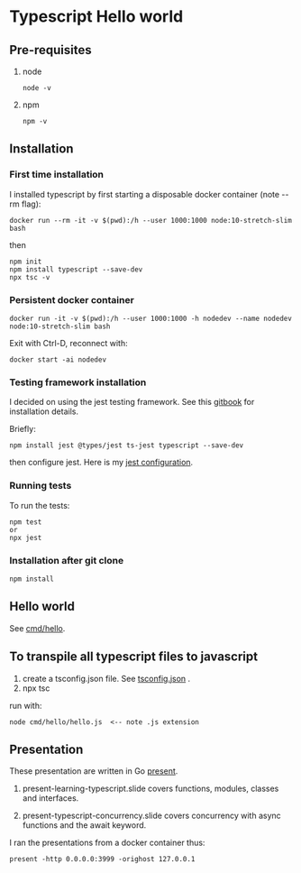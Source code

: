# Typescript Hello world

## Pre-requisites
1. node  
   ```
   node -v
   ```
1. npm  
   ```
   npm -v
   ```

## Installation

### First time installation
I installed typescript by first starting a disposable docker container (note --rm flag):
```
docker run --rm -it -v $(pwd):/h --user 1000:1000 node:10-stretch-slim bash
```
then
```
npm init
npm install typescript --save-dev
npx tsc -v
```
### Persistent docker container
```
docker run -it -v $(pwd):/h --user 1000:1000 -h nodedev --name nodedev node:10-stretch-slim bash
```
Exit with Ctrl-D,
reconnect with:
```
docker start -ai nodedev
```

### Testing framework installation
I decided on using the jest testing framework.
See this [gitbook](https://basarat.gitbook.io/typescript/intro-1/jest) for
installation details.

Briefly:
```
npm install jest @types/jest ts-jest typescript --save-dev
```
then configure jest.
Here is my [jest configuration](jest.config.js).

### Running tests
To run the tests:
```
npm test
or
npx jest
```

### Installation after git clone
```
npm install
```

## Hello world
See [cmd/hello](cmd/hello/README.md).

## To transpile all typescript files to javascript
1. create a tsconfig.json file. See [tsconfig.json](tsconfig.json) .
1. npx tsc

run with:
```
node cmd/hello/hello.js  <-- note .js extension
```

## Presentation
These presentation are written in Go [present](https://godoc.org/golang.org/x/tools/present).

1. present-learning-typescript.slide
 covers functions, modules, classes and interfaces.

1. present-typescript-concurrency.slide
 covers concurrency with async functions and the await keyword.

I ran the presentations from a docker container thus:
```
present -http 0.0.0.0:3999 -orighost 127.0.0.1
```
